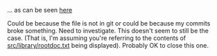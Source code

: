 ... as can be seen [here](http://www.scala-lang.org/archives/downloads/distrib/files/nightly/docs/library/index.html#package)

Could be because the file is not in git or could be because my commits broke something. Need to investigate.
This doesn't seem to still be the case. (That is, I'm assuming you're referring to the contents of [src/library/rootdoc.txt](https://github.com/scala/scala/blob/master/src/library/rootdoc.txt) being displayed). Probably OK to close this one.
